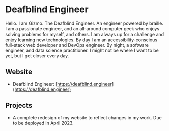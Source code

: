 # Deafblind Engineer

Hello. I am Gizmo. The Deafblind Engineer. An engineer powered by braille. I am a passionate engineer, and an all-around computer geek who enjoys solving problems for myself, and others. I am always up for a challenge and enjoy learning new technologies. By day I am an accessibility-conscious full-stack web developer and DevOps engineer. By night, a software engineer, and data science practitioner. I might not be where I want to be yet, but I get closer every day.

## Website
* Deafblind Engineer: [https://deafblind.engineer](https://deafblind.engineer)

## Projects
* A complete redesign of my website to reflect changes in my work. Due to be deployed in April 2023.
